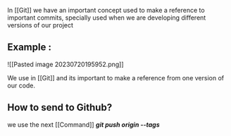 In [[Git]] we have an important concept used to make a reference to important commits, specially used when we are developing different versions of our project

## Example :

![[Pasted image 20230720195952.png]]

We use in [[Git]] and its important to make a reference from one version of our code. 

## How to send to Github?

we use the next [[Command]]
	***git push origin --tags***
